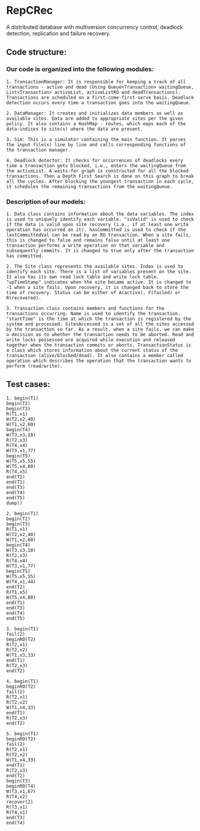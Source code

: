 # RepCRec

A distributed database with multiversion concurrency control, deadlock detection, replication and failure recovery.

## Code structure:

### Our code is organized into the following modules:
	
	1. TransactionManager: It is responsible for keeping a track of all transactions - active and dead (Using Queue<Transaction> waitingQueue, List<Transaction> activeList, activeListRO and deadTransactions). Transactions are scheduled on a first-come-first-serve basis. Deadlock detection occurs every time a transaction goes into the waitingQueue.

	2. DataManager: It creates and initializes data members as well as available sites. Data are added to appropriate sites per the given policy. It also contains a HashMap - routes, which maps each of the data-indices to site(s) where the data are present.

	3. Sim: This is a simulator containing the main function. It parses the input file(s) line by line and calls corresponding functions of the transaction manager.

	4. Deadlock detector: It checks for occurrences of deadlocks every time a transaction gets blocked, i.e., enters the waitingQueue from the activeList. A waits-for graph is constructed for all the blocked transactions. Then a Depth First Search is done on this graph to break all the cycles. After blocking the youngest transaction in each cycle, it schedules the remaining transactions from the waitingQueue.

### Description of our models:

	1. Data class contains information about the data variables. The index is used to uniquely identify each variable. "isValid" is used to check if the data is valid upon site recovery (i.e., if at least one write operation has occurred on it). hasCommitted is used to check if the lastCommittedVal can be read by an RO transaction. When a site fails, this is changed to false and remains false until at least one transaction performs a write operation on that variable and subsequently commits. It is changed to true only after the transaction has committed.

	2. The Site class represents the available sites. Index is used to identify each site. There is a list of variables present on the site. It also has its own read lock table and write lock table. "upTimeStamp" indicates when the site became active. It is changed to -1 when a site fails. Upon recovery, it is changed back to store the time of recovery. Status can be either of A(active), F(failed) or R(recovered).

	3. Transaction class contains members and functions for the transactions occurring. Name is used to identify the transaction. "startTime" is the time at which the transaction is registered by the system and processed. SitesAccessed is a set of all the sites accessed by the transaction so far. As a result, when a site fails, we can make a decision as to whether the transaction needs to be aborted. Read and write locks possessed are acquired while execution and released together when the transaction commits or aborts. TransactionStatus is a class which stores information about the current status of the transaction (alive/blocked/dead). It also contains a member called operation which describes the operation that the transaction wants to perform (read/write).


## Test cases:
```
1. begin(T1)
begin(T2)
begin(T3)
R(T1,x1)
W(T2,x2,40)
W(T1,x2,60)
begin(T4)
W(T3,x3,10)
R(T2,x3)
R(T4,x4)
W(T3,x1,77)
begin(T5)
W(T5,x5,55)
W(T5,x4,80)
R(T4,x5)
end(T2)
end(T1)
end(T3)
end(T4)
end(T5)
dump()

2. begin(T1)
begin(T2)
begin(T3)
R(T1,x1)
W(T2,x2,40)
W(T1,x2,60)
begin(T4)
W(T3,x3,10)
R(T2,x3)
R(T4,x4)
W(T3,x1,77)
begin(T5)
W(T5,x5,55)
W(T4,x1,44)
end(T2)
R(T1,x5)
W(T5,x4,80)
end(T1)
end(T3)
end(T4)
end(T5)

3. begin(T1)
fail(2)
beginRO(T2)
R(T2,x1)
R(T2,x2)
W(T1,x3,33)
end(T1)
R(T2,x3)
end(T2)

4. begin(T1)
beginRO(T2)
fail(2)
R(T2,x1)
R(T2,x2)
W(T1,x4,33)
end(T1)
R(T2,x3)
end(T2)

5. begin(T1)
beginRO(T2)
fail(2)
R(T2,x1)
R(T2,x2)
W(T1,x4,33)
end(T1)
R(T2,x3)
end(T2)
begin(T3)
beginRO(T4)
W(T3,x1,67)
R(T4,x2)
recover(2)
R(T3,x1)
R(T4,x1)
end(T3)
end(T4)
```

